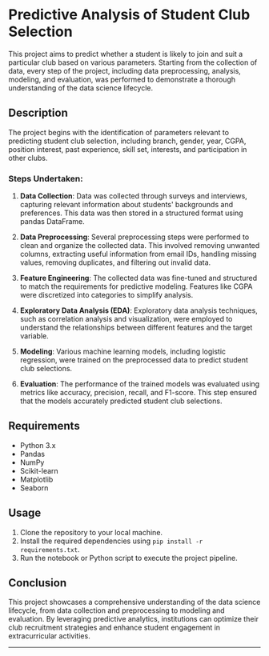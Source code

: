 # Predictive Analysis of Student Club Selection

This project aims to predict whether a student is likely to join and suit a particular club based on various parameters. Starting from the collection of data, every step of the project, including data preprocessing, analysis, modeling, and evaluation, was performed to demonstrate a thorough understanding of the data science lifecycle.

## Description

The project begins with the identification of parameters relevant to predicting student club selection, including branch, gender, year, CGPA, position interest, past experience, skill set, interests, and participation in other clubs.

### Steps Undertaken:

1. **Data Collection**: Data was collected through surveys and interviews, capturing relevant information about students' backgrounds and preferences. This data was then stored in a structured format using pandas DataFrame.

2. **Data Preprocessing**: Several preprocessing steps were performed to clean and organize the collected data. This involved removing unwanted columns, extracting useful information from email IDs, handling missing values, removing duplicates, and filtering out invalid data.

3. **Feature Engineering**: The collected data was fine-tuned and structured to match the requirements for predictive modeling. Features like CGPA were discretized into categories to simplify analysis.

4. **Exploratory Data Analysis (EDA)**: Exploratory data analysis techniques, such as correlation analysis and visualization, were employed to understand the relationships between different features and the target variable.

5. **Modeling**: Various machine learning models, including logistic regression, were trained on the preprocessed data to predict student club selections.

6. **Evaluation**: The performance of the trained models was evaluated using metrics like accuracy, precision, recall, and F1-score. This step ensured that the models accurately predicted student club selections.

## Requirements

- Python 3.x
- Pandas
- NumPy
- Scikit-learn
- Matplotlib
- Seaborn

## Usage

1. Clone the repository to your local machine.
2. Install the required dependencies using `pip install -r requirements.txt`.
3. Run the notebook or Python script to execute the project pipeline.

## Conclusion

This project showcases a comprehensive understanding of the data science lifecycle, from data collection and preprocessing to modeling and evaluation. By leveraging predictive analytics, institutions can optimize their club recruitment strategies and enhance student engagement in extracurricular activities.

---

